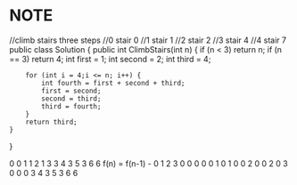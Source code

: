 # NOTE

  
//climb stairs three steps
//0 stair 0
//1 stair 1
//2 stair 2
//3 stair 4
//4 stair 7
public class Solution
{
    public int ClimbStairs(int n)
    {
        if (n < 3) return n;
        if (n == 3) return 4;
        int first = 1;
        int second = 2;
        int third = 4;

        for (int i = 4;i <= n; i++) {
            int fourth = first + second + third;
            first = second;
            second = third;
            third = fourth;
        }
        return third;
    }
}


0   0
1   1
2   1
3   3
4   3
5   3
6   6
f(n) = f(n-1) - 
  0 1 2 3
0 0 0 0 0
1 0 1 0 0
2 0 0 2 0
3 0 0 0 3
4       3
5       3
6       6